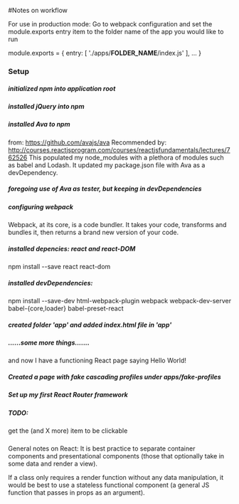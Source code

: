 #Notes on workflow

For use in production mode:
Go to webpack configuration and set the module.exports entry item to the folder name of the app you would like to run

module.exports = {
  entry: [
    './apps/**FOLDER_NAME**/index.js'
  ],
...
}

### Setup


##### initialized npm into application root

##### installed jQuery into npm

##### installed Ava to npm
from: https://github.com/avajs/ava
Recommended by: http://courses.reactjsprogram.com/courses/reactjsfundamentals/lectures/762526
This populated my node_modules with a plethora of modules such as babel and Lodash.
It updated my package.json file with Ava as a devDependency.

##### foregoing use of Ava as tester, but keeping in devDependencies

##### configuring webpack
Webpack, at its core, is a code bundler. It takes your code, transforms and bundles it, then returns a brand new version of your code.

##### installed depencies: react and react-DOM
npm install --save react react-dom

##### installed devDependencies:
npm install --save-dev html-webpack-plugin webpack webpack-dev-server babel-{core,loader} babel-preset-react

##### created folder 'app' and added index.html file in 'app'

##### ......some more things.......
and now I have a functioning React page saying Hello World!

##### Created a page with fake cascading profiles under apps/fake-profiles

##### Set up my first React Router framework

##### TODO:
get the (and X more) item to be clickable

#####

#####

#####

#####



General notes on React:
It is best practice to separate container components and presentational components (those that optionally take in some data and render a view).

If a class only requires a render function without any data manipulation, it would be best to use a stateless functional component (a general JS function that passes in props as an argument).
